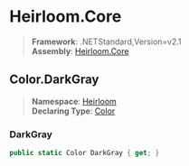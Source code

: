 # Heirloom.Core

> **Framework**: .NETStandard,Version=v2.1  
> **Assembly**: [Heirloom.Core][0]  

## Color.DarkGray

> **Namespace**: [Heirloom][0]  
> **Declaring Type**: [Color][1]  

### DarkGray

```cs
public static Color DarkGray { get; }
```

[0]: ../../../Heirloom.Core.md
[1]: ../Color.md
